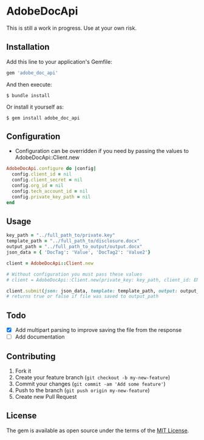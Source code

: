 # AdobeDocApi

This is still a work in progress. Use at your own risk.

## Installation

Add this line to your application's Gemfile:

```ruby
gem 'adobe_doc_api'
```

And then execute:

    $ bundle install

Or install it yourself as:

    $ gem install adobe_doc_api

## Configuration 
* Configuration can be overridden if you need by passing the values to AdobeDocApi::Client.new
```ruby
AdobeDocApi.configure do |config|
  config.client_id = nil
  config.client_secret = nil
  config.org_id = nil
  config.tech_account_id = nil
  config.private_key_path = nil
end
```

## Usage

```ruby
key_path = "../full_path_to/private.key"
template_path = "../full_path_to/disclosure.docx"
output_path = "../full_path_to_output/output.docx"
json_data = { 'DocTag': 'Value', 'DocTag2': 'Value2'}

client = AdobeDocApi::Client.new

# Without configuration you must pass these values
# client = AdobeDocApi::Client.new(private_key: key_path, client_id: ENV['adobe_client_id'], client_secret: ENV['adobe_client_secret']org_id: ENV['adobe_org_id'], tech_account_id: ENV['adobe_tech_account_id'], access_token: nil)

client.submit(json: json_data, template: template_path, output: output_path)
# returns true or false if file was saved to output_path
```

## Todo
- [x] Add multipart parsing to improve saving the file from the response
- [ ] Add documentation

## Contributing

1. Fork it
2. Create your feature branch (`git checkout -b my-new-feature`)
3. Commit your changes (`git commit -am 'Add some feature'`)
4. Push to the branch (`git push origin my-new-feature`)
5. Create new Pull Request

## License

The gem is available as open source under the terms of the [MIT License](https://opensource.org/licenses/MIT).
